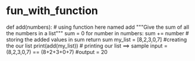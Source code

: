 # fun_with_function

def add(numbers):             # using function here named add
    """Give the sum of all the numbers in a list"""
    sum = 0
    for number in numbers:
        sum += number         # storing the added values in sum
    return sum
my_list = [8,2,3,0,7]         #creating the our list
print(add(my_list))           # printing our list ==> sample input = (8,2,3,0,7) == (8+2+3+0+7)
                                                      #output = 20
